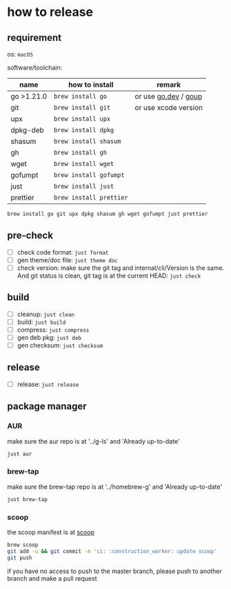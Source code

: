 # how to release

## requirement

os: `macOS`

software/toolchain:

| name       | how to install          | remark                                                                            |
|------------|-------------------------|-----------------------------------------------------------------------------------|
| go >1.21.0 | `brew install go`       | or use [go.dev](https://go.dev/dl/) / [goup](https://github.com/owenthereal/goup) |
| git        | `brew install git`      | or use xcode version                                                              |
| upx        | `brew install upx`      |                                                                                   |
| dpkg-deb   | `brew install dpkg`     |                                                                                   |
| shasum     | `brew install shasum`   |                                                                                   |
| gh         | `brew install gh`       |                                                                                   |
| wget       | `brew install wget`     |                                                                                   |
| gofumpt    | `brew install gofumpt`  |                                                                                   |
| just       | `brew install just`     |                                                                                   |
| prettier   | `brew install prettier` |                                                                                   |

```zsh
brew install go git upx dpkg shasum gh wget gofumpt just prettier
```

## pre-check

- [ ] check code format: `just format`
- [ ] gen theme/doc file: `just theme doc`
- [ ] check version: make sure the git tag and internal/cli/Version is the same. And git status is clean, git tag is at the current HEAD: `just check`

## build

- [ ] cleanup: `just clean`
- [ ] build: `just build`
- [ ] compress: `just compress`
- [ ] gen deb pkg: `just deb`
- [ ] gen checksum: `just checksum`

## release

- [ ] release: `just release`

## package manager

### AUR

make sure the aur repo is at '../g-ls' and 'Already up-to-date'

```zsh
just aur
```

### brew-tap

make sure the brew-tap repo is at '../homebrew-g' and 'Already up-to-date'

```zsh
just brew-tap
```

### scoop

the scoop manifest is at [scoop](scoop/g.json)

```zsh
brew scoop
git add -u && git commit -m 'ci: :construction_worker: update scoop'
git push
```

if you have no access to push to the master branch, please push to another branch and make a pull request
